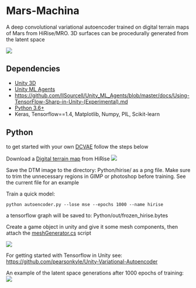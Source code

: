 # Mars-Machina
A deep convolutional variational autoencoder trained on digital terrain maps of Mars from HiRise/MRO. 3D surfaces can be procedurally generated from the latent space

![](https://github.com/pearsonkyle/Mars-Machina/blob/master/Mar%2029%202019%205_27%20PM%20-%20Edited.gif)

## Dependencies
- [Unity 3D](https://unity.com/)
- [Unity ML Agents](https://github.com/llSourcell/Unity_ML_Agents/tree/master/docs)
- https://github.com/llSourcell/Unity_ML_Agents/blob/master/docs/Using-TensorFlow-Sharp-in-Unity-(Experimental).md
- [Python 3.6+](https://www.anaconda.com/distribution/)
- Keras, Tensorflow==1.4, Matplotlib, Numpy, PIL, Scikit-learn

## Python
to get started with your own [DCVAE](https://github.com/chaitanya100100/VAE-for-Image-Generation) follow the steps below 

Download a [Digital terrain map](https://www.uahirise.org/dtm/) from HiRise
![](https://github.com/pearsonkyle/Mars-Machina/blob/master/hirise_web.png)

Save the DTM image to the directory: Python/hirise/ as a png file. Make sure to trim the unnecessary regions in GIMP or photoshop before training. See the current file for an example

Train a quick model: 
```
python autoencoder.py --lose mse --epochs 1000 --name hirise
```
a tensorflow graph will be saved to: Python/out/frozen_hirise.bytes

Create a game object in unity and give it some mesh components, then attach the [meshGenerator.cs](https://github.com/pearsonkyle/Mars-Machina/blob/master/meshGenerator.cs) script

![](https://github.com/pearsonkyle/Mars-Machina/blob/master/unity_loadmodel.png)

For getting started with Tensorflow in Unity see: https://github.com/pearsonkyle/Unity-Variational-Autoencoder

An example of the latent space generations after 1000 epochs of training:
![](https://github.com/pearsonkyle/Mars-Machina/blob/master/Python/vae_hirise/digits_over_latent.png)
